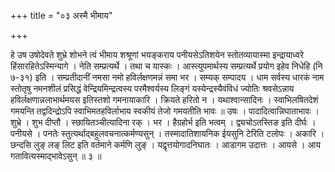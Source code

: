 +++
title = "०३ अस्मै भीमाय"

+++

हे उष उषोदेवते शुभ्रे शोभने त्वं भीमाय शश्रूणां भयङ्कराय पनीयसेऽतिशयेन स्तोतव्यायास्मा इन्द्रायाध्वरे हिंसारहितेऽस्मिन्यागे । नेति सम्प्रत्यर्थे । तथा च यास्कः । आस्त्युपमार्थस्य सम्प्रत्यर्थे प्रयोग इहेव निधेहि (नि ७-३१) इति । सम्प्रतीदानीं नमसा नमो हविर्लक्षणमन्नं समा भर । सम्यक् सम्पादय । धाम सर्वस्य धारकं नाम स्तोतृषु नमनशीलं प्रसिद्धं वेन्द्रियमिन्द्रत्वस्य परमैश्वर्यस्य लिङ्गं यस्येन्द्रस्यैवंविधं ज्योतिः श्रवसेऽन्नाय हविर्लक्षणान्नलाभार्थमयस इतिस्तशो गमनायाकारि । क्रियते हरितो न । यथाश्वान्सादिनः । स्वाभिलषितदेशं गमयन्ति तद्वदिन्द्रोऽपि स्वाभिमतहविर्लाभाय स्वकीयं तेजो गमयतीति भावः ॥ उषः । पादादित्वान्निघाताभावः । शुभ्रे । शुभ दीप्तौ । स्छायितञ्चीत्यादिना रक् । भर । हैग्रहोर्भ इति भत्वम् । द्व्यचोऽतस्तिङ इति दीर्घः । पनीयसे । पनतेः स्तुत्यर्थाद्बहुलवचनात्कर्मण्यसुन् । तस्मादातिशायनिक ईयसुनि टेरिति टलोपः । अकारि । छन्दसि लुङ् लङ् लिट इति वर्तमाने कर्मणि लुङ् । यद्वृत्तयोगादनिघातः । आडागम उदात्तः । आयसे । आय गतावित्यस्माद्भावेऽसुन् ॥ ३ ॥